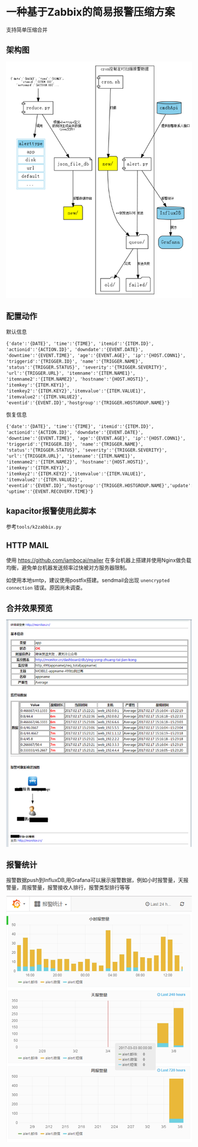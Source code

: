 # 一种基于Zabbix的简易报警压缩方案

支持简单压缩合并

## 架构图

![](img/zabbix-alert.png)

## 配置动作

默认信息

```
{'date':'{DATE}', 'time':'{TIME}', 'itemid':'{ITEM.ID}', 'actionid':'{ACTION.ID}', 'downdate':'{EVENT.DATE}', 'downtime':'{EVENT.TIME}', 'age':'{EVENT.AGE}', 'ip':'{HOST.CONN1}', 'triggerid':'{TRIGGER.ID}', 'name':'{TRIGGER.NAME}', 'status':'{TRIGGER.STATUS}', 'severity':'{TRIGGER.SEVERITY}', 'url':'{TRIGGER.URL}', 'itemname':'{ITEM.NAME1}', 'itemname2':'{ITEM.NAME2}', 'hostname':'{HOST.HOST1}', 'itemkey':'{ITEM.KEY1}', 'itemkey2':'{ITEM.KEY2}','itemvalue':'{ITEM.VALUE1}', 'itemvalue2':'{ITEM.VALUE2}', 'eventid':'{EVENT.ID}','hostgroup':'{TRIGGER.HOSTGROUP.NAME}'}
```

恢复信息

```
{'date':'{DATE}', 'time':'{TIME}', 'itemid':'{ITEM.ID}', 'actionid':'{ACTION.ID}', 'downdate':'{EVENT.DATE}', 'downtime':'{EVENT.TIME}', 'age':'{EVENT.AGE}', 'ip':'{HOST.CONN1}', 'triggerid':'{TRIGGER.ID}', 'name':'{TRIGGER.NAME}', 'status':'{TRIGGER.STATUS}', 'severity':'{TRIGGER.SEVERITY}', 'url':'{TRIGGER.URL}', 'itemname':'{ITEM.NAME1}', 'itemname2':'{ITEM.NAME2}', 'hostname':'{HOST.HOST1}', 'itemkey':'{ITEM.KEY1}', 'itemkey2':'{ITEM.KEY2}','itemvalue':'{ITEM.VALUE1}', 'itemvalue2':'{ITEM.VALUE2}', 'eventid':'{EVENT.ID}','hostgroup':'{TRIGGER.HOSTGROUP.NAME}','update':'{EVENT.RECOVERY.DATE}', 'uptime':'{EVENT.RECOVERY.TIME}'}
```
## kapacitor报警使用此脚本
参考`tools/k2zabbix.py`

## HTTP MAIL
使用 <https://github.com/iambocai/mailer> 在多台机器上搭建并使用Nginx做负载均衡，避免单台机器发送频率过快被对方服务器限制。

如使用本地smtp，建议使用postfix搭建。sendmail会出现 `unencrypted connection` 错误。原因尚未调查。

## 合并效果预览

![](img/alert-reduce.png)

## 报警统计
报警数据push到InfluxDB,用Grafana可以展示报警数据，例如小时报警量，天报警量，周报警量，报警接收人排行，报警类型排行等等

![](img/alertlog.png)